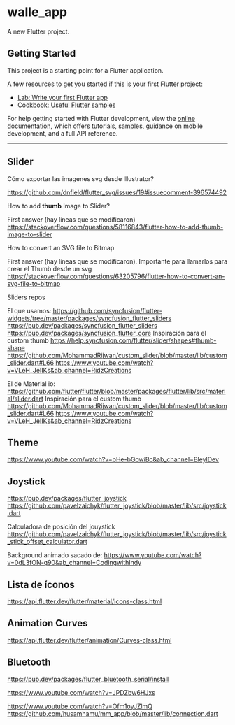 # walle_app

A new Flutter project.

## Getting Started

This project is a starting point for a Flutter application.

A few resources to get you started if this is your first Flutter project:

- [Lab: Write your first Flutter app](https://docs.flutter.dev/get-started/codelab)
- [Cookbook: Useful Flutter samples](https://docs.flutter.dev/cookbook)

For help getting started with Flutter development, view the
[online documentation](https://docs.flutter.dev/), which offers tutorials,
samples, guidance on mobile development, and a full API reference.

--------------------------------------------
## Slider

Cómo exportar las imagenes svg desde Illustrator?

https://github.com/dnfield/flutter_svg/issues/19#issuecomment-396574492


How to add **thumb** Image to Slider?

First answer (hay lineas que se modificaron)
https://stackoverflow.com/questions/58116843/flutter-how-to-add-thumb-image-to-slider


How to convert an SVG file to Bitmap

First answer (hay lineas que se modificaron). Importante para llamarlos para crear el Thumb desde un svg
https://stackoverflow.com/questions/63205796/flutter-how-to-convert-an-svg-file-to-bitmap


Sliders repos

El que usamos:
https://github.com/syncfusion/flutter-widgets/tree/master/packages/syncfusion_flutter_sliders
https://pub.dev/packages/syncfusion_flutter_sliders
https://pub.dev/packages/syncfusion_flutter_core
Inspiración para el custom thumb
https://help.syncfusion.com/flutter/slider/shapes#thumb-shape
https://github.com/MohammadRijwan/custom_slider/blob/master/lib/custom_slider.dart#L66
https://www.youtube.com/watch?v=VLeH_JeIIKs&ab_channel=RidzCreations


El de Material io:
https://github.com/flutter/flutter/blob/master/packages/flutter/lib/src/material/slider.dart
Inspiración para el custom thumb
https://github.com/MohammadRijwan/custom_slider/blob/master/lib/custom_slider.dart#L66
https://www.youtube.com/watch?v=VLeH_JeIIKs&ab_channel=RidzCreations



## Theme

https://www.youtube.com/watch?v=oHe-bGowiBc&ab_channel=BleylDev


## Joystick

https://pub.dev/packages/flutter_joystick
https://github.com/pavelzaichyk/flutter_joystick/blob/master/lib/src/joystick.dart

Calculadora de posición del jouystick
https://github.com/pavelzaichyk/flutter_joystick/blob/master/lib/src/joystick_stick_offset_calculator.dart

Background animado sacado de: 
https://www.youtube.com/watch?v=0dL3fON-q90&ab_channel=CodingwithIndy


## Lista de íconos

https://api.flutter.dev/flutter/material/Icons-class.html


## Animation Curves

https://api.flutter.dev/flutter/animation/Curves-class.html

## Bluetooth

https://pub.dev/packages/flutter_bluetooth_serial/install

https://www.youtube.com/watch?v=JPDZbw6HJxs

https://www.youtube.com/watch?v=Ofm1oyJZlmQ
https://github.com/husamhamu/mm_app/blob/master/lib/connection.dart


